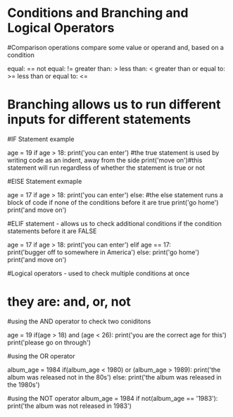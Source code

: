 # Conditions and Branching and Logical Operators

#Comparison operations compare some value or operand and, based on a condition

equal: ==
not equal: !=
greater than: >
less than: <
greater than or equal to: >=
less than or equal to: <=

# Branching allows us to run different inputs for different statements 

#IF Statement example

age = 19
if age > 18:
    print('you can enter') #the true statement is used by writing code as an indent, away from the side
print('move on')#this statement will run regardless of whether the statement is true or not

#ElSE Statement exmaple 

age = 17
if age > 18:
    print('you can enter')
else: #the else statement runs a block of code if none of the conditions before it are true
    print('go home')
print('and move on')

#ELIF statement - allows us to check additional conditions if the condition statements before it are FALSE

age = 17
if age > 18:
    print('you can enter')
elif age == 17:  
    print('bugger off to somewhere in America')
else:
    print('go home')
print('and move on')    

#Logical operators - used to check multiple conditions at once

# they are: and, or, not

#using the AND operator to check two coniditons

age = 19
if(age > 18) and (age < 26):
    print('you are the correct age for this')
print('please go on through')

#using the OR operator

album_age = 1984
if(album_age < 1980) or (album_age > 1989):
    print('the album was released not in the 80s')
else:
    print('the album was released in the 1980s')
    
#using the NOT operator
album_age = 1984
if not(album_age == '1983'):
    print('the album was not released in 1983')


